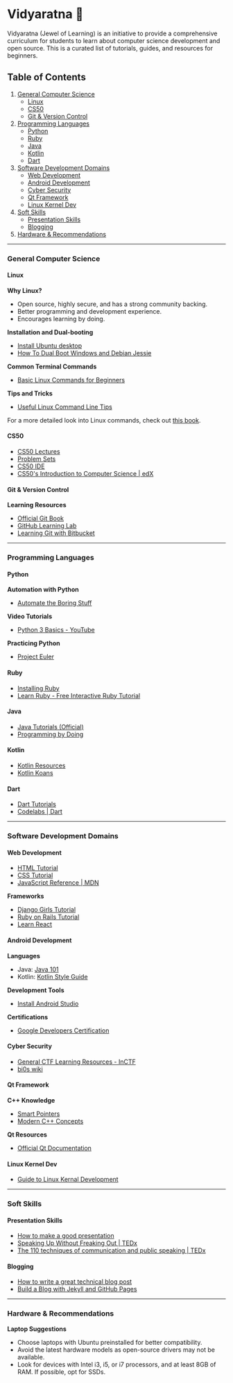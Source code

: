 # Vidyaratna :gem:

Vidyaratna (Jewel of Learning) is an initiative to provide a comprehensive curriculum for students to learn about computer science development and open source. This is a curated list of tutorials, guides, and resources for beginners.

## Table of Contents

1. [General Computer Science](#general-computer-science)
   - [Linux](#linux)
   - [CS50](#cs50)
   - [Git & Version Control](#git--version-control)
2. [Programming Languages](#programming-languages)
   - [Python](#python)
   - [Ruby](#ruby)
   - [Java](#java)
   - [Kotlin](#kotlin)
   - [Dart](#dart)
3. [Software Development Domains](#software-development-domains)
   - [Web Development](#web-development)
   - [Android Development](#android-development)
   - [Cyber Security](#cyber-security)
   - [Qt Framework](#qt-framework)
   - [Linux Kernel Dev](#linux-kernel-dev)
4. [Soft Skills](#soft-skills)
   - [Presentation Skills](#presentation-skills)
   - [Blogging](#blogging)
5. [Hardware & Recommendations](#hardware--recommendations)

---

### General Computer Science

#### Linux

**Why Linux?**
- Open source, highly secure, and has a strong community backing.
- Better programming and development experience.
- Encourages learning by doing.

**Installation and Dual-booting**
- [Install Ubuntu desktop](https://tutorials.ubuntu.com/tutorial/tutorial-install-ubuntu-desktop#0)
- [How To Dual Boot Windows and Debian Jessie](https://www.lifewire.com/dual-boot-windows-8-1-debian-jessie-2202088)

**Common Terminal Commands**
- [Basic Linux Commands for Beginners](https://maker.pro/linux/tutorial/basic-linux-commands-for-beginners)

**Tips and Tricks**
- [Useful Linux Command Line Tips](https://itsfoss.com/linux-command-tricks/)

For a more detailed look into Linux commands, check out [this book](https://liquidtelecom.dl.sourceforge.net/project/linuxcommand/TLCL/19.01/TLCL-19.01.pdf).

#### CS50

- [CS50 Lectures](http://cs50.tv/2017/fall/#about,lectures)
- [Problem Sets](http://cs50.tv/2017/fall/#about,psets)
- [CS50 IDE](https://ide.cs50.io/)
- [CS50's Introduction to Computer Science | edX](https://www.edx.org/course/cs50s-introduction-to-computer-science)

#### Git & Version Control

**Learning Resources**
- [Official Git Book](https://git-scm.com/book/en/v2)
- [GitHub Learning Lab](https://github.com/apps/github-learning-lab)
- [Learning Git with Bitbucket](https://www.atlassian.com/git/tutorials/learn-git-with-bitbucket-cloud)

---

### Programming Languages

#### Python

**Automation with Python**
- [Automate the Boring Stuff](https://automatetheboringstuff.com/)

**Video Tutorials**
- [Python 3 Basics - YouTube](https://www.youtube.com/playlist?list=PLQVvvaa0QuDe8XSftW-RAxdo6OmaeL85M)

**Practicing Python**
- [Project Euler](https://projecteuler.net/)

#### Ruby

- [Installing Ruby](https://www.ruby-lang.org/en/documentation/installation/)
- [Learn Ruby - Free Interactive Ruby Tutorial](https://www.learnrubyonline.org/en/)

#### Java

- [Java Tutorials (Official)](https://docs.oracle.com/javase/tutorial/)
- [Programming by Doing](http://programmingbydoing.com/)

#### Kotlin

- [Kotlin Resources](https://developer.android.com/kotlin/getting-started-resources)
- [Kotlin Koans](https://play.kotlinlang.org/koans/overview)

#### Dart

- [Dart Tutorials](https://dart.dev/tutorials)
- [Codelabs | Dart](https://docs.flutter.dev/codelabs)

---

### Software Development Domains

#### Web Development

- [HTML Tutorial](https://www.w3schools.com/html/default.asp)
- [CSS Tutorial](https://www.w3schools.com/css/default.asp)
- [JavaScript Reference | MDN](https://developer.mozilla.org/en-US/docs/Web/JavaScript/Reference)

**Frameworks**
- [Django Girls Tutorial](https://tutorial.djangogirls.org/en/)
- [Ruby on Rails Tutorial](https://www.railstutorial.org/book)
- [Learn React](https://www.kirupa.com/react/)

#### Android Development

**Languages**
- Java: [Java 101](https://www.infoworld.com/blogs/java-101/)
- Kotlin: [Kotlin Style Guide](https://developer.android.com/kotlin/style-guide)

**Development Tools**
- [Install Android Studio](https://developer.android.com/studio/install)

**Certifications**
- [Google Developers Certification](https://developers.google.com/training/certification/associate-android-developer/)

#### Cyber Security

- [General CTF Learning Resources - InCTF](https://medium.com/technology-hits/capture-the-flag-ctf-resources-for-beginners-9394ee2ea07a)
- [bi0s wiki](https://wiki.bi0s.in)

#### Qt Framework

**C++ Knowledge**
- [Smart Pointers](https://en.cppreference.com/book/intro/smart_pointers)
- [Modern C++ Concepts](https://www.geeksforgeeks.org/the-c-standard-template-library-stl/)

**Qt Resources**
- [Official Qt Documentation](https://doc.qt.io/)

#### Linux Kernel Dev

- [Guide to Linux Kernal Development](/docs/domains/linux_kernel_dev/linux_kernel_dev.md)

---

### Soft Skills

#### Presentation Skills

- [How to make a good presentation](https://hbr.org/2013/06/how-to-give-a-killer-presentation)
- [Speaking Up Without Freaking Out | TEDx](https://youtu.be/XIXvKKEQQJo)
- [The 110 techniques of communication and public speaking | TEDx](https://youtu.be/K0pxo-dS9Hc?si=HSbgi0dCk-GME_ma)

#### Blogging

- [How to write a great technical blog post](https://www.freecodecamp.org/news/how-to-write-a-great-technical-blog-post-414c414b67f6/)
- [Build a Blog with Jekyll and GitHub Pages](https://www.smashingmagazine.com/2014/08/build-blog-jekyll-github-pages/)

---

### Hardware & Recommendations

**Laptop Suggestions**
- Choose laptops with Ubuntu preinstalled for better compatibility. 
- Avoid the latest hardware models as open-source drivers may not be available.
- Look for devices with Intel i3, i5, or i7 processors, and at least 8GB of RAM. If possible, opt for SSDs.
